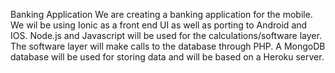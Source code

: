 Banking Application
	We are creating a banking application for the mobile.
We wil be using Ionic as a front end UI as well as porting to Android and IOS.
Node.js and Javascript will be used for the calculations/software layer.
The software layer will make calls to the database through PHP.
A MongoDB database will be used for storing data and will be based on a Heroku server.
